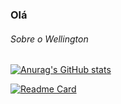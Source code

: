 ### Olá 

###### Sobre o Wellington


[![Anurag's GitHub stats](https://github-readme-stats.vercel.app/api?username=Wellantunes&show_icons=true&theme=dark)](https://github.com/anuraghazra/github-readme-stats)


[![Readme Card](https://github-readme-stats.vercel.app/api/pin/?username=pedrogithub1406&repo=pedrogithub2406.github.io&theme=dark)](https://github.com/anuraghazra/github-readme-stats)
